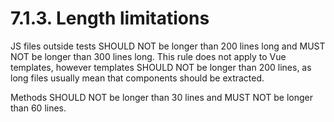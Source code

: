 # 7.1.3. Length limitations

JS files outside tests 
SHOULD NOT be longer than 200 lines long and MUST NOT be longer than 300 lines long. This 
rule does not apply to Vue templates, however templates SHOULD NOT be longer than 200
lines, as long files usually mean that components should be extracted.

Methods SHOULD NOT be longer than 30 lines and MUST NOT be longer than 60 lines.
